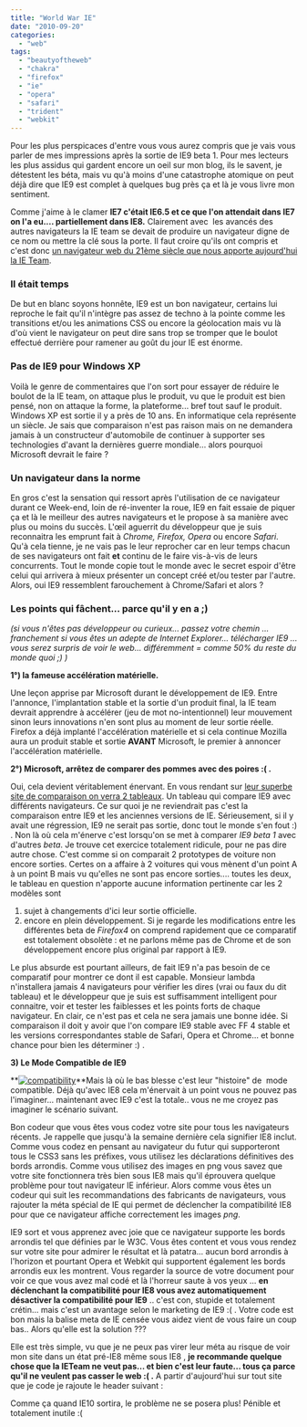 ```yaml
---
title: "World War IE"
date: "2010-09-20"
categories: 
  - "web"
tags: 
  - "beautyoftheweb"
  - "chakra"
  - "firefox"
  - "ie"
  - "opera"
  - "safari"
  - "trident"
  - "webkit"
---
```


Pour les plus perspicaces d'entre vous vous aurez compris que je vais vous parler de mes impressions après la sortie de IE9 beta 1. Pour mes lecteurs les plus assidus qui gardent encore un oeil sur mon blog, ils le savent, je détestent les béta, mais vu qu'à moins d'une catastrophe atomique on peut déjà dire que IE9 est complet à quelques bug près ça et là je vous livre mon sentiment.

Comme j'aime à le clamer **IE7 c'était IE6.5 et ce que l'on attendait dans IE7 on l'a eu.... partiellement dans IE8.** Clairement avec  les avancés des autres navigateurs la IE team se devait de produire un navigateur digne de ce nom ou mettre la clé sous la porte. Il faut croire qu'ils ont compris et c'est donc [un navigateur web du 21ème siècle que nous apporte aujourd'hui la IE Team](http://www.beautyoftheweb.com/).

### Il était temps

De but en blanc soyons honnête, IE9 est un bon navigateur, certains lui reproche le fait qu'il n'intègre pas assez de techno à la pointe comme les transitions et/ou les animations CSS ou encore la géolocation mais vu là d'où vient le navigateur on peut dire sans trop se tromper que le boulot effectué derrière pour ramener au goût du jour IE est énorme.

### Pas de IE9 pour Windows XP

Voilà le genre de commentaires que l'on sort pour essayer de réduire le boulot de la IE team, on attaque plus le produit, vu que le produit est bien pensé, non on attaque la forme, la plateforme... bref tout sauf le produit. Windows XP est sortie il y a près de 10 ans. En informatique cela représente un siècle. Je sais que comparaison n'est pas raison mais on ne demandera jamais à un constructeur d'automobile de continuer à supporter ses technologies d'avant la dernières guerre mondiale... alors pourquoi Microsoft devrait le faire ?

### Un navigateur dans la norme

En gros c'est la sensation qui ressort après l'utilisation de ce navigateur durant ce Week-end, loin de ré-inventer la roue, IE9 en fait essaie de piquer ça et là le meilleur des autres navigateurs et le propose à sa manière avec plus ou moins du succès. L'œil aguerrit du développeur que je suis reconnaitra les emprunt fait à _Chrome, Firefox, Opera_ ou encore _Safari_. Qu'à cela tienne, je ne vais pas le leur reprocher car en leur temps chacun de ses navigateurs ont fait **et** continu de le faire vis-à-vis de leurs concurrents. Tout le monde copie tout le monde avec le secret espoir d'être celui qui arrivera à mieux présenter un concept créé et/ou tester par l'autre. Alors, oui IE9 ressemblent farouchement à Chrome/Safari et alors ?

### Les points qui fâchent... parce qu'il y en a ;)

_(si vous n'êtes pas développeur ou curieux... passez votre chemin ... franchement si vous êtes un adepte de Internet Explorer... télécharger IE9 ... vous serez surpris de voir le web... différemment = comme 50% du reste du monde quoi ;) )_

**1°) la fameuse accélération matérielle.**

Une leçon apprise par Microsoft durant le développement de IE9. Entre l'annonce, l'implantation stable et la sortie d'un produit final, la IE team devrait apprendre à accélérer (jeu de mot no-intentionnel) leur mouvement sinon leurs innovations n'en sont plus au moment de leur sortie réelle. Firefox a déjà implanté l'accélération matérielle et si cela continue Mozilla aura un produit stable et sortie **AVANT** Microsoft, le premier à annoncer l'accélération matérielle.

**2°) Microsoft, arrêtez de comparer des pommes avec des poires :( .**

Oui, cela devient véritablement énervant. En vous rendant sur [leur superbe site de comparaison on verra 2 tableaux](http://windows.microsoft.com/en-US/internet-explorer/products/ie-9/compare?T1=tab2). Un tableau qui compare IE9 avec différents navigateurs. Ce sur quoi je ne reviendrait pas c'est la comparaison entre IE9 et les anciennes versions de IE. Sérieusement, si il y avait une régression, IE9 ne serait pas sortie, donc tout le monde s'en fout :) . Non là où cela m'énerve c'est lorsqu'on se met à comparer _IE9 beta 1_ avec d'autres _beta_. Je trouve cet exercice totalement ridicule, pour ne pas dire autre chose. C'est comme si on comparait 2 prototypes de voiture non encore sorties. Certes on a affaire à 2 voitures qui vous mènent d'un point A à un point B mais vu qu'elles ne sont pas encore sorties.... toutes les deux, le tableau en question n'apporte aucune information pertinente car les 2 modèles sont

1. sujet à changements d'ici leur sortie officielle.
2. encore en plein développement. Si je regarde les modifications entre les différentes beta de _Firefox4_ on comprend rapidement que ce comparatif est totalement obsolète : et ne parlons même pas de Chrome et de son développement encore plus original par rapport à IE9.

Le plus absurde est pourtant ailleurs, de fait IE9 n'a pas besoin de ce comparatif pour montrer ce dont il est capable. Monsieur lambda n'installera jamais 4 navigateurs pour vérifier les dires (vrai ou faux du dit tableau) et le développeur que je suis est suffisamment intelligent pour connaitre, voir et tester les faiblesses et les points forts de chaque navigateur. En clair, ce n'est pas et cela ne sera jamais une bonne idée. Si comparaison il doit y avoir que l'on compare IE9 stable avec FF 4 stable et les versions correspondantes stable de Safari, Opera et Chrome... et bonne chance pour bien les déterminer :) .

**3) Le Mode Compatible de IE9**

**[![](images/compatibility-500x106.png "compatibility")](http://www.nyamsprod.com/blog/wp-content/uploads/2010/09/compatibility.png)**Mais là où le bas blesse c'est leur "histoire" de  mode compatible. Déjà qu'avec IE8 cela m'énervait à un point vous ne pouvez pas l'imaginer... maintenant avec IE9 c'est la totale.. vous ne me croyez pas imaginer le scénario suivant.

Bon codeur que vous êtes vous codez votre site pour tous les navigateurs récents. Je rappelle que jusqu'à la semaine dernière cela signifier IE8 inclut. Comme vous codez en pensant au navigateur du futur qui supporteront tous le CSS3 sans les préfixes, vous utilisez les déclarations définitives des bords arrondis. Comme vous utilisez des images en png vous savez que votre site fonctionnera très bien sous IE8 mais qu'il éprouvera quelque problème pour tout navigateur IE inférieur. Alors comme vous êtes un codeur qui suit les recommandations des fabricants de navigateurs, vous rajouter la méta spécial de IE qui permet de déclencher la compatibilité IE8 pour que ce navigateur affiche correctement les images _png_.

<meta http-equiv="X-UA-Compatible" content="ie=8">

IE9 sort et vous apprenez avec joie que ce navigateur supporte les bords arrondis tel que définies par le W3C. Vous êtes content et vous vous rendez sur votre site pour admirer le résultat et là patatra... aucun bord arrondis à l'horizon et pourtant Opera et Webkit qui supportent également les bords arrondis eux les montrent. Vous regarder la source de votre document pour voir ce que vous avez mal codé et là l'horreur saute à vos yeux ... **en déclenchant la compatibilité pour IE8 vous avez automatiquement désactiver la compatibilité pour IE9** .. c'est con, stupide et totalement crétin... mais c'est un avantage selon le marketing de IE9 :( . Votre code est bon mais la balise meta de IE censée vous aidez vient de vous faire un coup bas.. Alors qu'elle est la solution ???

Elle est très simple, vu que je ne peux pas virer leur méta au risque de voir mon site dans un état pré-IE8 même sous IE8 , **je recommande quelque chose que la IETeam ne veut pas... et bien c'est leur faute... tous ça parce qu'il ne veulent pas casser le web :( .** A partir d'aujourd'hui sur tout site que je code je rajoute le header suivant :

<meta http-equiv="X-UA-Compatible" content="ie=edge">

Comme ça quand IE10 sortira, le problème ne se posera plus! Pénible et totalement inutile :(
